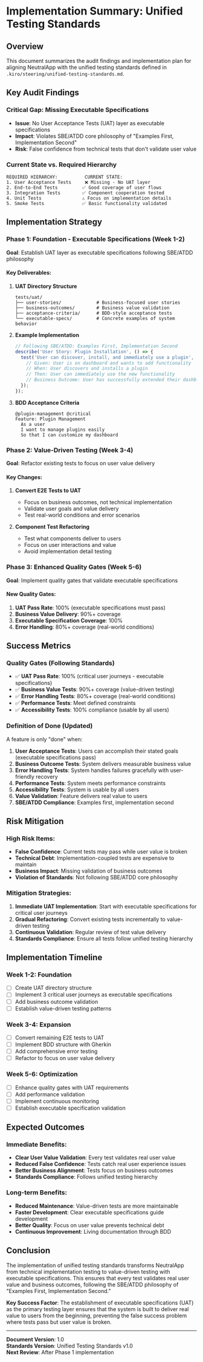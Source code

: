 # Implementation Summary: Unified Testing Standards

## Overview

This document summarizes the audit findings and implementation plan for aligning NeutralApp with the unified testing standards defined in `.kiro/steering/unified-testing-standards.md`.

## Key Audit Findings

### Critical Gap: Missing Executable Specifications
- **Issue**: No User Acceptance Tests (UAT) layer as executable specifications
- **Impact**: Violates SBE/ATDD core philosophy of "Examples First, Implementation Second"
- **Risk**: False confidence from technical tests that don't validate user value

### Current State vs. Required Hierarchy
```
REQUIRED HIERARCHY:          CURRENT STATE:
1. User Acceptance Tests     ❌ Missing - No UAT layer
2. End-to-End Tests         ✅ Good coverage of user flows
3. Integration Tests        ✅ Component cooperation tested
4. Unit Tests               ⚠️ Focus on implementation details
5. Smoke Tests              ✅ Basic functionality validated
```

## Implementation Strategy

### Phase 1: Foundation - Executable Specifications (Week 1-2)
**Goal**: Establish UAT layer as executable specifications following SBE/ATDD philosophy

#### Key Deliverables:
1. **UAT Directory Structure**
   ```
   tests/uat/
   ├── user-stories/             # Business-focused user stories
   ├── business-outcomes/        # Business value validation
   ├── acceptance-criteria/      # BDD-style acceptance tests
   └── executable-specs/         # Concrete examples of system behavior
   ```

2. **Example Implementation**
   ```typescript
   // Following SBE/ATDD: Examples First, Implementation Second
   describe('User Story: Plugin Installation', () => {
     test('User can discover, install, and immediately use a plugin', async ({ page }) => {
       // Given: User is on dashboard and wants to add functionality
       // When: User discovers and installs a plugin
       // Then: User can immediately use the new functionality
       // Business Outcome: User has successfully extended their dashboard
     });
   });
   ```

3. **BDD Acceptance Criteria**
   ```gherkin
   @plugin-management @critical
   Feature: Plugin Management
     As a user
     I want to manage plugins easily
     So that I can customize my dashboard
   ```

### Phase 2: Value-Driven Testing (Week 3-4)
**Goal**: Refactor existing tests to focus on user value delivery

#### Key Changes:
1. **Convert E2E Tests to UAT**
   - Focus on business outcomes, not technical implementation
   - Validate user goals and value delivery
   - Test real-world conditions and error scenarios

2. **Component Test Refactoring**
   - Test what components deliver to users
   - Focus on user interactions and value
   - Avoid implementation detail testing

### Phase 3: Enhanced Quality Gates (Week 5-6)
**Goal**: Implement quality gates that validate executable specifications

#### New Quality Gates:
1. **UAT Pass Rate**: 100% (executable specifications must pass)
2. **Business Value Delivery**: 90%+ coverage
3. **Executable Specification Coverage**: 100%
4. **Error Handling**: 80%+ coverage (real-world conditions)

## Success Metrics

### Quality Gates (Following Standards)
- ✅ **UAT Pass Rate**: 100% (critical user journeys - executable specifications)
- ✅ **Business Value Tests**: 90%+ coverage (value-driven testing)
- ✅ **Error Handling Tests**: 80%+ coverage (real-world conditions)
- ✅ **Performance Tests**: Meet defined constraints
- ✅ **Accessibility Tests**: 100% compliance (usable by all users)

### Definition of Done (Updated)
A feature is only "done" when:
1. **User Acceptance Tests**: Users can accomplish their stated goals (executable specifications pass)
2. **Business Outcome Tests**: System delivers measurable business value
3. **Error Handling Tests**: System handles failures gracefully with user-friendly recovery
4. **Performance Tests**: System meets performance constraints
5. **Accessibility Tests**: System is usable by all users
6. **Value Validation**: Feature delivers real value to users
7. **SBE/ATDD Compliance**: Examples first, implementation second

## Risk Mitigation

### High Risk Items:
- **False Confidence**: Current tests may pass while user value is broken
- **Technical Debt**: Implementation-coupled tests are expensive to maintain
- **Business Impact**: Missing validation of business outcomes
- **Violation of Standards**: Not following SBE/ATDD core philosophy

### Mitigation Strategies:
1. **Immediate UAT Implementation**: Start with executable specifications for critical user journeys
2. **Gradual Refactoring**: Convert existing tests incrementally to value-driven testing
3. **Continuous Validation**: Regular review of test value delivery
4. **Standards Compliance**: Ensure all tests follow unified testing hierarchy

## Implementation Timeline

### Week 1-2: Foundation
- [ ] Create UAT directory structure
- [ ] Implement 3 critical user journeys as executable specifications
- [ ] Add business outcome validation
- [ ] Establish value-driven testing patterns

### Week 3-4: Expansion
- [ ] Convert remaining E2E tests to UAT
- [ ] Implement BDD structure with Gherkin
- [ ] Add comprehensive error testing
- [ ] Refactor to focus on user value delivery

### Week 5-6: Optimization
- [ ] Enhance quality gates with UAT requirements
- [ ] Add performance validation
- [ ] Implement continuous monitoring
- [ ] Establish executable specification validation

## Expected Outcomes

### Immediate Benefits:
- **Clear User Value Validation**: Every test validates real user value
- **Reduced False Confidence**: Tests catch real user experience issues
- **Better Business Alignment**: Tests focus on business outcomes
- **Standards Compliance**: Follows unified testing hierarchy

### Long-term Benefits:
- **Reduced Maintenance**: Value-driven tests are more maintainable
- **Faster Development**: Clear executable specifications guide development
- **Better Quality**: Focus on user value prevents technical debt
- **Continuous Improvement**: Living documentation through BDD

## Conclusion

The implementation of unified testing standards transforms NeutralApp from technical implementation testing to value-driven testing with executable specifications. This ensures that every test validates real user value and business outcomes, following the SBE/ATDD philosophy of "Examples First, Implementation Second."

**Key Success Factor**: The establishment of executable specifications (UAT) as the primary testing layer ensures that the system is built to deliver real value to users from the beginning, preventing the false success problem where tests pass but user value is broken.

---

**Document Version**: 1.0  
**Standards Version**: Unified Testing Standards v1.0  
**Next Review**: After Phase 1 implementation 